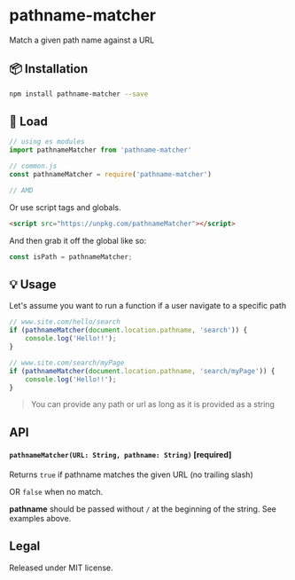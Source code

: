 # pathname-matcher

Match a given path name against a URL

## :package: Installation

```bash
npm install pathname-matcher --save
```

## :rocket: Load

```js
// using es modules
import pathnameMatcher from 'pathname-matcher'

// common.js
const pathnameMatcher = require('pathname-matcher')

// AMD

```

Or use script tags and globals.

```html
<script src="https://unpkg.com/pathnameMatcher"></script>
```

And then grab it off the global like so:

```js
const isPath = pathnameMatcher;
```

## :bulb: Usage

Let's assume you want to run a function if a user navigate to a specific path

```javascript
// www.site.com/hello/search
if (pathnameMatcher(document.location.pathname, 'search')) {
	console.log('Hello!!');
}

// www.site.com/search/myPage
if (pathnameMatcher(document.location.pathname, 'search/myPage')) {
	console.log('Hello!!');
}
```

> You can provide any path or url as long as it is provided as a string


## API

#### `pathnameMatcher(URL: String, pathname: String)` [required]

Returns `true` if pathname matches the given URL (no trailing slash)

OR `false` when no match.

**pathname** should be passed without `/` at the beginning of the string. See examples above.

## Legal

Released under MIT license.